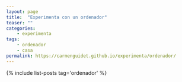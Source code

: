 ```yaml
---
layout: page
title:  "Experimenta con un ordenador"
teaser: ""
categories:
    - experimenta
tags:
    - ordenador
    - casa
permalink: https://carmenguidet.github.io/experimenta/ordenador/
---
```

{% include list-posts tag='ordenador' %}